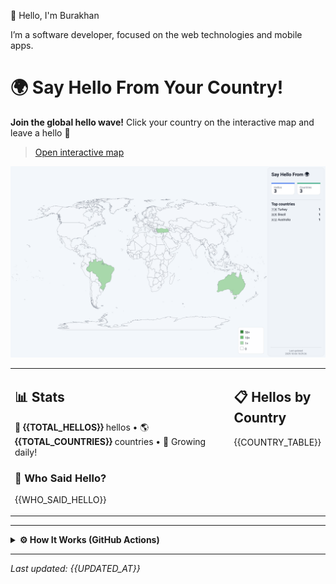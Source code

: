 👋 Hello, I'm Burakhan

I’m a software developer, focused on the web technologies and mobile apps.

# 🌍 Say Hello From Your Country!

**Join the global hello wave!** Click your country on the interactive map and leave a hello 👋 
> [Open interactive map](https://buralog.github.io/buralog/)

![World map](assets/world.svg)

<table>
<tr>
<td width="80%" valign="top">

## 📊 Stats

👋 **{{TOTAL_HELLOS}}** hellos • 🌎 **{{TOTAL_COUNTRIES}}** countries • 🎉 Growing daily!

### 👥 Who Said Hello?
{{WHO_SAID_HELLO}}

</td>
<td width="20%" valign="top">

## 📋 Hellos by Country
{{COUNTRY_TABLE}}
</td>
</tr>
</table>

---

<details>
<summary><strong>⚙️ How It Works (GitHub Actions)</strong></summary>
  
This project uses GitHub Issues + GitHub Actions to keep the map and stats up to date — fully automatic.

1) **Pick a country on the interactive map** → click **“Say hello”**.  
2) You’re sent to **GitHub Issues** with a prefilled title like `hello|TR` and the label `country-claim`.  
3) **Submit the issue.** That’s it — the workflow takes over.  
4) The **GitHub Action** (runs on `issues: opened`) validates the issue title.
5) It updates the data store (e.g. `data/visitors.json`), **increments counts**, and appends your GitHub handle.  
6) It **rebuilds the SVG map** (`assets/world.svg`) and **regenerates the README sections** (stats, tables, “Who Said Hello”).  
   - If a README template exists (e.g. `readme.tpl.md`), placeholders like `{{TOTAL_HELLOS}}`, `{{COUNTRY_TABLE}}` are replaced.  
7) The Action **commits & pushes** the changes, **closes your issue with a thank-you message**, and GitHub refreshes the README/Pages.
</details>


--- 
_Last updated: {{UPDATED_AT}}_
